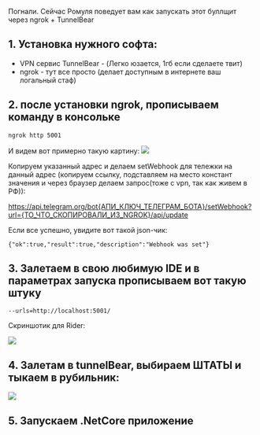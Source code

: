 Погнали. Сейчас Ромуля поведует вам как запускать этот буллщит через ngrok + TunnelBear
## 1. Установка нужного софта:

* VPN сервис TunnelBear - (Легко юзается, 1гб если сделаете твит)
* ngrok - тут все просто (делает доступным в интернете ваш логальный стаф)

## 2. после установки ngrok, прописываем команду в консольке
```
ngrok http 5001
```
И видем вот примерно такую картину:
![](https://pp.userapi.com/c855736/v855736039/22ca3/phOg7oKfPOc.jpg)

Копируем указанный адрес и делаем setWebhook для тележки на данный адрес
(копируем ссылку, подставляем на место констант значения и через браузер делаем запрос(тоже с vpn, так как живем в РФ)):

https://api.telegram.org/bot{АПИ_КЛЮЧ_ТЕЛЕГРАМ_БОТА}/setWebhook?url={ТО_ЧТО_СКОПИРОВАЛИ_ИЗ_NGROK}/api/update

Если все успешно, увидите вот такой json-чик:

```
{"ok":true,"result":true,"description":"Webhook was set"}
```

## 3. Залетаем в свою любимую IDE и в параметрах запуска прописываем вот такую штуку
```
--urls=http://localhost:5001/
```
Скриншотик для Rider:

![](https://pp.userapi.com/c855736/v855736039/22c8a/0Gl38uaTIT4.jpg)

## 4. Залетам в tunnelBear, выбираем ШТАТЫ и тыкаем в рубильник:

![](https://pp.userapi.com/c855736/v855736039/22c91/fKLNQBbprMI.jpg)

## 5. Запускаем .NetCore приложение

